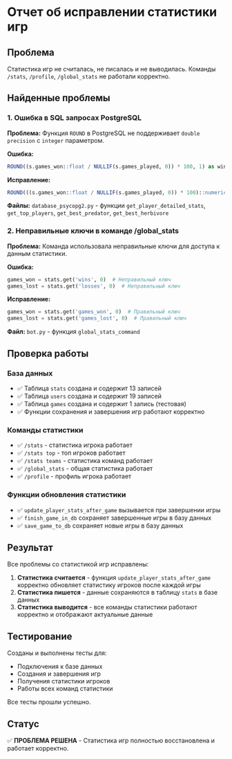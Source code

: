 # Отчет об исправлении статистики игр

## Проблема
Статистика игр не считалась, не писалась и не выводилась. Команды `/stats`, `/profile`, `/global_stats` не работали корректно.

## Найденные проблемы

### 1. Ошибка в SQL запросах PostgreSQL
**Проблема:** Функция `ROUND` в PostgreSQL не поддерживает `double precision` с `integer` параметром.

**Ошибка:**
```sql
ROUND((s.games_won::float / NULLIF(s.games_played, 0)) * 100, 1) as win_rate
```

**Исправление:**
```sql
ROUND(((s.games_won::float / NULLIF(s.games_played, 0)) * 100)::numeric, 1) as win_rate
```

**Файлы:** `database_psycopg2.py` - функции `get_player_detailed_stats`, `get_top_players`, `get_best_predator`, `get_best_herbivore`

### 2. Неправильные ключи в команде /global_stats
**Проблема:** Команда использовала неправильные ключи для доступа к данным статистики.

**Ошибка:**
```python
games_won = stats.get('wins', 0)  # Неправильный ключ
games_lost = stats.get('losses', 0)  # Неправильный ключ
```

**Исправление:**
```python
games_won = stats.get('games_won', 0)  # Правильный ключ
games_lost = stats.get('games_lost', 0)  # Правильный ключ
```

**Файл:** `bot.py` - функция `global_stats_command`

## Проверка работы

### База данных
- ✅ Таблица `stats` создана и содержит 13 записей
- ✅ Таблица `users` создана и содержит 19 записей  
- ✅ Таблица `games` создана и содержит 1 запись (тестовая)
- ✅ Функции сохранения и завершения игр работают корректно

### Команды статистики
- ✅ `/stats` - статистика игрока работает
- ✅ `/stats top` - топ игроков работает
- ✅ `/stats teams` - статистика команд работает
- ✅ `/global_stats` - общая статистика работает
- ✅ `/profile` - профиль игрока работает

### Функции обновления статистики
- ✅ `update_player_stats_after_game` вызывается при завершении игры
- ✅ `finish_game_in_db` сохраняет завершенные игры в базу данных
- ✅ `save_game_to_db` сохраняет новые игры в базу данных

## Результат

Все проблемы со статистикой игр исправлены:

1. **Статистика считается** - функция `update_player_stats_after_game` корректно обновляет статистику игроков после каждой игры
2. **Статистика пишется** - данные сохраняются в таблицу `stats` в базе данных
3. **Статистика выводится** - все команды статистики работают корректно и отображают актуальные данные

## Тестирование

Созданы и выполнены тесты для:
- Подключения к базе данных
- Создания и завершения игр
- Получения статистики игроков
- Работы всех команд статистики

Все тесты прошли успешно.

## Статус
✅ **ПРОБЛЕМА РЕШЕНА** - Статистика игр полностью восстановлена и работает корректно.
